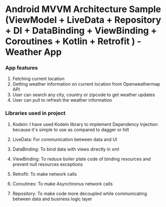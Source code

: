 # Android MVVM Architecture Sample (ViewModel + LiveData + Repository + DI + DataBinding + ViewBinding + Coroutines + Kotlin + Retrofit ) - Weather App

### App features
1. Fetching current location
2. Getting weather information on current location from Openweathermap API
3. User can search any city, country or zipcode to get weather updates
4. User can pull to refresh the weather information


### Libraries used in project

1. Kodein: I have used Kodein library to implement Dependency Injection because it's simple to use as compared to dagger or hilt

2. LiveData: For communication between data and UI

3. DataBinding: To bind data with views directly in xml

4. ViewBinding: To reduce boiler plate code of binding resources and prevent null resources exceptions

5. Retrofit: To make network calls

6. Coroutines: To make Asynchronus network calls

7. Repository: To make code more decoupled while communicating between data and business logic layer




